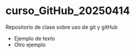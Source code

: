 # curso_GitHub_20250414
Repositorio de clase sobre uso de git y gitHub
- Ejemplo de texto
- Otro ejemplo
